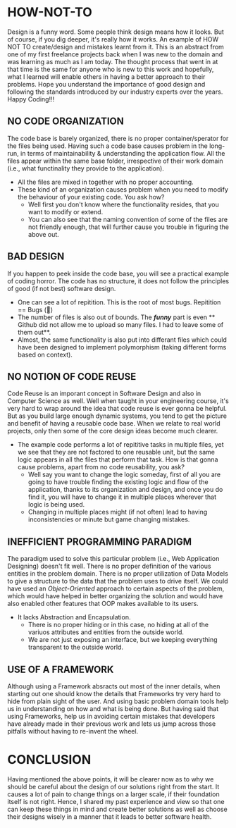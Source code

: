 # HOW-NOT-TO
Design is a funny word. Some people think design means how it looks. But of course, if you dig deeper, it's really how it works. An example of HOW NOT TO create/design and mistakes learnt from it.
This is an abstract from one of my first freelance projects back when I was new to the domain and was learning as much as I am today.
The thought process that went in at that time is the same for anyone who is new to this work and hopefully, what I learned will enable 
others in having a better approach to their problems. Hope you understand the importance of good design and following the 
standards introduced by our industry experts over the years. Happy Coding!!!

## NO CODE ORGANIZATION
The code base is barely organized, there is no proper container/sperator for the files being used. Having such a code base causes 
problem in the long-run, in terms of maintainability & understanding the application flow.
All the files appear within the same base folder, irrespective of their work domain (i.e., what functinality they provide to the application).
+ All the files are mixed in together with no proper accounting.
+ These kind of an organization causes problem when you need to modify the behaviour of your existing code. You ask how?
  - Well first you don't know where the functionality resides, that you want to modify or extend.
  - You can also see that the naming convention of some of the files are not friendly enough, that will further cause you trouble in 
    figuring the above out.

## BAD DESIGN
If you happen to peek inside the code base, you will see a practical example of coding horror. The code has no structure, it does 
not follow the principles of good (if not best) software design.
+ One can see a lot of repitition. This is the root of most bugs. Repitition == Bugs (:bug:)
+ The number of files is also out of bounds. The **_funny_** part is even ** Github did not allow me to upload so many files. I had to       leave some of them out**.
+ Almost, the same functionality is also put into differant files which could have been designed to implement polymorphism (taking
  different forms based on context).

## NO NOTION OF CODE REUSE
Code Reuse is an imporant concept in Software Design and also in Computer Science as well. Well when taught in your engineering
course, it's very hard to wrap around the idea that code reuse is ever gonna be helpful. But as you build large enough dynamic
systems, you tend to get the picture and benefit of having a reusable code base. When we relate to real world projects, only then
some of the core design ideas become much clearer.
+ The example code performs a lot of repititive tasks in multiple files, yet we see that they are not factored to one reusable 
  unit, but the same logic appears in all the files that perform that task. How is that gonna cause problems, apart from no code 
  reusability, you ask?
  - Well say you want to change the logic someday, first of all you are going to have trouble finding the existing logic and flow 
    of the application, thanks to its organization and design, and once you do find it, you will have to change it in multiple places 
    wherever that logic is being used.
  - Changing in multiple places might (if not often) lead to having inconsistencies or minute but game changing mistakes.

## INEFFICIENT PROGRAMMING PARADIGM
The paradigm used to solve this particular problem (i.e., Web Application Designing) doesn't fit well. There is no proper 
definition of the various entities in the problem domain. There is no proper utilization of Data Models to give a structure 
to the data that the problem uses to drive itself. We could have used an _Object-Oriented_ approach to certain aspects of the 
problem, which would have helped in better organizing the solution and would have also enabled other features that OOP 
makes available to its users.
+ It lacks Abstraction and Encapsulation.
  - There is no proper hiding or in this case, no hiding at all of the variuos attributes and entities from the outside world.
  - We are not just exposing an interface, but we keeping everything transparent to the outside world.

## USE OF A FRAMEWORK
Although using a Framework absracts out most of the inner details, when starting out one should know the details that Frameworks 
try very hard to hide from plain sight of the user. And using basic problem domain tools help us in understanding on how and 
what is  being done. But having said that using Frameworks, help us in avoiding certain mistakes that developers have already made 
in their previous work and lets us jump across those pitfalls without having to re-invent the wheel.

# CONCLUSION
Having mentioned the above points, it will be clearer now as to why we should be careful about the design of our solutions right 
from the start. It causes a lot of pain to change things on a larger scale, if their foundation itself is not right. Hence, I shared 
my past experience and view so that one can keep these things in mind and create better solutions as well as choose their designs 
wisely in a manner that it leads to better software health.

